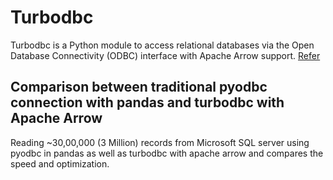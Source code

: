 # Turbodbc

Turbodbc is a Python module to access relational databases via the Open Database Connectivity (ODBC) interface with Apache Arrow support. [Refer](https://turbodbc.readthedocs.io/en/latest/)  
  
 
 ## Comparison between traditional pyodbc connection with pandas and turbodbc with Apache Arrow
 
 Reading ~30,00,000 (3 Million) records from Microsoft SQL server using pyodbc in pandas as well as turbodbc with apache arrow and compares the speed and optimization.
 
 
